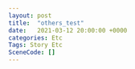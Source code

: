 ```yaml
---
layout: post
title:  "others_test"
date:   2021-03-12 20:00:00 +0000
categories: Etc
Tags: Story Etc
SceneCode: []
---
```


